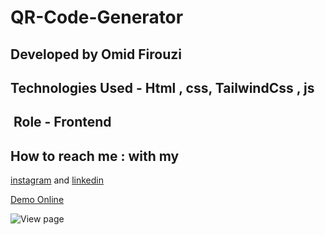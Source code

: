 # QR-Code-Generator

## Developed by Omid Firouzi

## Technologies Used - Html , css, TailwindCss , js

## ️ Role - Frontend

## How to reach me : with my 
[instagram](https://www.instagram.com/omid._web) and 
[linkedin](https://linkedin.com/in/omid-firouzi-9793a62a9)

[Demo Online](https://omid-frz.github.io/QR-Code-Generator/)

![View page](https://private-user-images.githubusercontent.com/155738053/366547955-c9fbf2fa-25a7-44f3-ab21-fb8861649921.png?jwt=eyJhbGciOiJIUzI1NiIsInR5cCI6IkpXVCJ9.eyJpc3MiOiJnaXRodWIuY29tIiwiYXVkIjoicmF3LmdpdGh1YnVzZXJjb250ZW50LmNvbSIsImtleSI6ImtleTUiLCJleHAiOjE3MjYwNzMyMTQsIm5iZiI6MTcyNjA3MjkxNCwicGF0aCI6Ii8xNTU3MzgwNTMvMzY2NTQ3OTU1LWM5ZmJmMmZhLTI1YTctNDRmMy1hYjIxLWZiODg2MTY0OTkyMS5wbmc_WC1BbXotQWxnb3JpdGhtPUFXUzQtSE1BQy1TSEEyNTYmWC1BbXotQ3JlZGVudGlhbD1BS0lBVkNPRFlMU0E1M1BRSzRaQSUyRjIwMjQwOTExJTJGdXMtZWFzdC0xJTJGczMlMkZhd3M0X3JlcXVlc3QmWC1BbXotRGF0ZT0yMDI0MDkxMVQxNjQxNTRaJlgtQW16LUV4cGlyZXM9MzAwJlgtQW16LVNpZ25hdHVyZT04ZGMyN2ViYTEyMDY4MGRhMGYxNTk1ZGNmZDBhMDNhNjc3MTIxMTk2ZjE4YWNhNzFkMTQ2NWE2MjJkZDRjZmRmJlgtQW16LVNpZ25lZEhlYWRlcnM9aG9zdCZhY3Rvcl9pZD0wJmtleV9pZD0wJnJlcG9faWQ9MCJ9.Kn6MI6Vq6hIYBPwebwL5KI22jwpW8XjK1vaxiAYzv-0)
